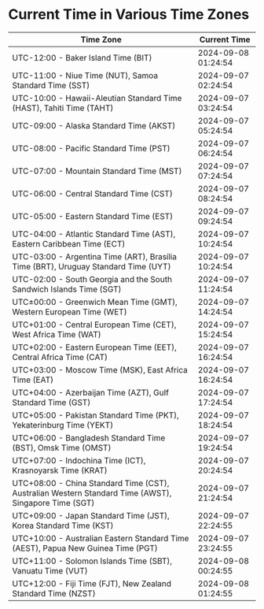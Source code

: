# Current Time in Various Time Zones

| Time Zone | Current Time |
|-----------|--------------|
| UTC-12:00 - Baker Island Time (BIT) | 2024-09-08 01:24:54 |
| UTC-11:00 - Niue Time (NUT), Samoa Standard Time (SST) | 2024-09-07 02:24:54 |
| UTC-10:00 - Hawaii-Aleutian Standard Time (HAST), Tahiti Time (TAHT) | 2024-09-07 03:24:54 |
| UTC-09:00 - Alaska Standard Time (AKST) | 2024-09-07 05:24:54 |
| UTC-08:00 - Pacific Standard Time (PST) | 2024-09-07 06:24:54 |
| UTC-07:00 - Mountain Standard Time (MST) | 2024-09-07 07:24:54 |
| UTC-06:00 - Central Standard Time (CST) | 2024-09-07 08:24:54 |
| UTC-05:00 - Eastern Standard Time (EST) | 2024-09-07 09:24:54 |
| UTC-04:00 - Atlantic Standard Time (AST), Eastern Caribbean Time (ECT) | 2024-09-07 10:24:54 |
| UTC-03:00 - Argentina Time (ART), Brasília Time (BRT), Uruguay Standard Time (UYT) | 2024-09-07 10:24:54 |
| UTC-02:00 - South Georgia and the South Sandwich Islands Time (SGT) | 2024-09-07 11:24:54 |
| UTC±00:00 - Greenwich Mean Time (GMT), Western European Time (WET) | 2024-09-07 14:24:54 |
| UTC+01:00 - Central European Time (CET), West Africa Time (WAT) | 2024-09-07 15:24:54 |
| UTC+02:00 - Eastern European Time (EET), Central Africa Time (CAT) | 2024-09-07 16:24:54 |
| UTC+03:00 - Moscow Time (MSK), East Africa Time (EAT) | 2024-09-07 16:24:54 |
| UTC+04:00 - Azerbaijan Time (AZT), Gulf Standard Time (GST) | 2024-09-07 17:24:54 |
| UTC+05:00 - Pakistan Standard Time (PKT), Yekaterinburg Time (YEKT) | 2024-09-07 18:24:54 |
| UTC+06:00 - Bangladesh Standard Time (BST), Omsk Time (OMST) | 2024-09-07 19:24:54 |
| UTC+07:00 - Indochina Time (ICT), Krasnoyarsk Time (KRAT) | 2024-09-07 20:24:54 |
| UTC+08:00 - China Standard Time (CST), Australian Western Standard Time (AWST), Singapore Time (SGT) | 2024-09-07 21:24:54 |
| UTC+09:00 - Japan Standard Time (JST), Korea Standard Time (KST) | 2024-09-07 22:24:55 |
| UTC+10:00 - Australian Eastern Standard Time (AEST), Papua New Guinea Time (PGT) | 2024-09-07 23:24:55 |
| UTC+11:00 - Solomon Islands Time (SBT), Vanuatu Time (VUT) | 2024-09-08 00:24:55 |
| UTC+12:00 - Fiji Time (FJT), New Zealand Standard Time (NZST) | 2024-09-08 01:24:55 |
